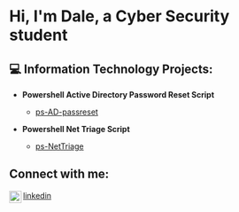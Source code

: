 <h1>Hi, I'm Dale, a Cyber Security student</h1>

<h2>💻 Information Technology Projects:</h2>

- <b>Powershell Active Directory Password Reset Script</b>  
  - [ps-AD-passreset](https://github.com/dalecodin/ps-AD-passreset)

- <b>Powershell Net Triage Script</b>  
  - [ps-NetTriage](https://github.com/dalecodin/ps-NetTriage) 

<h2> Connect with me:</h2>
 
<img align="left" alt="Josh | LinkedIn" width="22px" src="https://cdn.jsdelivr.net/npm/simple-icons@v3/icons/linkedin.svg" />[linkedin]  

[linkedin]: https://www.linkedin.com/in/dale-lassien-758546382/
